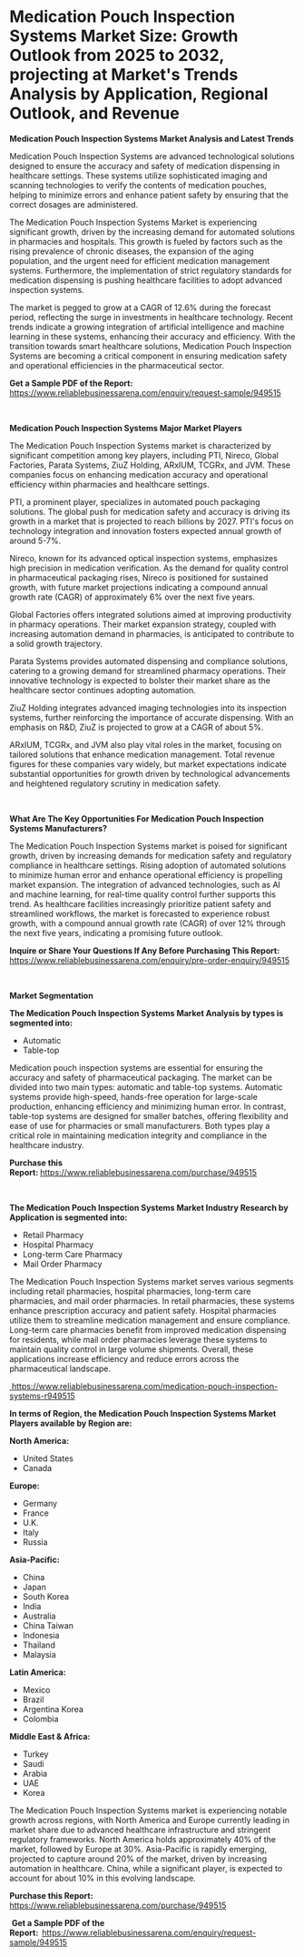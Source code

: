 <p><h1>Medication Pouch Inspection Systems Market Size: Growth Outlook from 2025 to 2032, projecting at Market's Trends Analysis by Application, Regional Outlook, and Revenue</h1></p><p><strong>Medication Pouch Inspection Systems Market Analysis and Latest Trends</strong></p>
<p><p>Medication Pouch Inspection Systems are advanced technological solutions designed to ensure the accuracy and safety of medication dispensing in healthcare settings. These systems utilize sophisticated imaging and scanning technologies to verify the contents of medication pouches, helping to minimize errors and enhance patient safety by ensuring that the correct dosages are administered.</p><p>The Medication Pouch Inspection Systems Market is experiencing significant growth, driven by the increasing demand for automated solutions in pharmacies and hospitals. This growth is fueled by factors such as the rising prevalence of chronic diseases, the expansion of the aging population, and the urgent need for efficient medication management systems. Furthermore, the implementation of strict regulatory standards for medication dispensing is pushing healthcare facilities to adopt advanced inspection systems.</p><p>The market is pegged to grow at a CAGR of 12.6% during the forecast period, reflecting the surge in investments in healthcare technology. Recent trends indicate a growing integration of artificial intelligence and machine learning in these systems, enhancing their accuracy and efficiency. With the transition towards smart healthcare solutions, Medication Pouch Inspection Systems are becoming a critical component in ensuring medication safety and operational efficiencies in the pharmaceutical sector.</p></p>
<p><strong>Get a Sample PDF of the Report:&nbsp;</strong> <a href="https://www.reliablebusinessarena.com/enquiry/request-sample/949515?utm_campaign=3438&utm_medium=2&utm_source=Github&utm_content=ia&utm_term=17042025&utm_id=medication-pouch-inspection-systems">https://www.reliablebusinessarena.com/enquiry/request-sample/949515</a></p>
<p>&nbsp;</p>
<p><strong>Medication Pouch Inspection Systems Major Market Players</strong></p>
<p><p>The Medication Pouch Inspection Systems market is characterized by significant competition among key players, including PTI, Nireco, Global Factories, Parata Systems, ZiuZ Holding, ARxIUM, TCGRx, and JVM. These companies focus on enhancing medication accuracy and operational efficiency within pharmacies and healthcare settings.</p><p>PTI, a prominent player, specializes in automated pouch packaging solutions. The global push for medication safety and accuracy is driving its growth in a market that is projected to reach billions by 2027. PTI's focus on technology integration and innovation fosters expected annual growth of around 5-7%.</p><p>Nireco, known for its advanced optical inspection systems, emphasizes high precision in medication verification. As the demand for quality control in pharmaceutical packaging rises, Nireco is positioned for sustained growth, with future market projections indicating a compound annual growth rate (CAGR) of approximately 6% over the next five years.</p><p>Global Factories offers integrated solutions aimed at improving productivity in pharmacy operations. Their market expansion strategy, coupled with increasing automation demand in pharmacies, is anticipated to contribute to a solid growth trajectory.</p><p>Parata Systems provides automated dispensing and compliance solutions, catering to a growing demand for streamlined pharmacy operations. Their innovative technology is expected to bolster their market share as the healthcare sector continues adopting automation.</p><p>ZiuZ Holding integrates advanced imaging technologies into its inspection systems, further reinforcing the importance of accurate dispensing. With an emphasis on R&D, ZiuZ is projected to grow at a CAGR of about 5%.</p><p>ARxIUM, TCGRx, and JVM also play vital roles in the market, focusing on tailored solutions that enhance medication management. Total revenue figures for these companies vary widely, but market expectations indicate substantial opportunities for growth driven by technological advancements and heightened regulatory scrutiny in medication safety.</p></p>
<p>&nbsp;</p>
<p><strong>What Are The Key Opportunities For Medication Pouch Inspection Systems Manufacturers?</strong></p>
<p><p>The Medication Pouch Inspection Systems market is poised for significant growth, driven by increasing demands for medication safety and regulatory compliance in healthcare settings. Rising adoption of automated solutions to minimize human error and enhance operational efficiency is propelling market expansion. The integration of advanced technologies, such as AI and machine learning, for real-time quality control further supports this trend. As healthcare facilities increasingly prioritize patient safety and streamlined workflows, the market is forecasted to experience robust growth, with a compound annual growth rate (CAGR) of over 12% through the next five years, indicating a promising future outlook.</p></p>
<p><strong>Inquire or Share Your Questions If Any Before Purchasing This Report:</strong> <a href="https://www.reliablebusinessarena.com/enquiry/pre-order-enquiry/949515?utm_campaign=3438&utm_medium=2&utm_source=Github&utm_content=ia&utm_term=17042025&utm_id=medication-pouch-inspection-systems">https://www.reliablebusinessarena.com/enquiry/pre-order-enquiry/949515</a></p>
<p>&nbsp;</p>
<p><strong>Market Segmentation</strong></p>
<p><strong>The Medication Pouch Inspection Systems Market Analysis by types is segmented into:</strong></p>
<p><ul><li>Automatic</li><li>Table-top</li></ul></p>
<p><p>Medication pouch inspection systems are essential for ensuring the accuracy and safety of pharmaceutical packaging. The market can be divided into two main types: automatic and table-top systems. Automatic systems provide high-speed, hands-free operation for large-scale production, enhancing efficiency and minimizing human error. In contrast, table-top systems are designed for smaller batches, offering flexibility and ease of use for pharmacies or small manufacturers. Both types play a critical role in maintaining medication integrity and compliance in the healthcare industry.</p></p>
<p><strong>Purchase this Report:&nbsp;</strong><a href="https://www.reliablebusinessarena.com/purchase/949515?utm_campaign=3438&utm_medium=2&utm_source=Github&utm_content=ia&utm_term=17042025&utm_id=medication-pouch-inspection-systems">https://www.reliablebusinessarena.com/purchase/949515</a></p>
<p>&nbsp;</p>
<p><strong>The Medication Pouch Inspection Systems Market Industry Research by Application is segmented into:</strong></p>
<p><ul><li>Retail Pharmacy</li><li>Hospital Pharmacy</li><li>Long-term Care Pharmacy</li><li>Mail Order Pharmacy</li></ul></p>
<p><p>The Medication Pouch Inspection Systems market serves various segments including retail pharmacies, hospital pharmacies, long-term care pharmacies, and mail order pharmacies. In retail pharmacies, these systems enhance prescription accuracy and patient safety. Hospital pharmacies utilize them to streamline medication management and ensure compliance. Long-term care pharmacies benefit from improved medication dispensing for residents, while mail order pharmacies leverage these systems to maintain quality control in large volume shipments. Overall, these applications increase efficiency and reduce errors across the pharmaceutical landscape.</p></p>
<p><a href="https://www.reliablebusinessarena.com/medication-pouch-inspection-systems-r949515?utm_campaign=3438&utm_medium=2&utm_source=Github&utm_content=ia&utm_term=17042025&utm_id=medication-pouch-inspection-systems">&nbsp;https://www.reliablebusinessarena.com/medication-pouch-inspection-systems-r949515</a></p>
<p><strong>In terms of Region, the Medication Pouch Inspection Systems Market Players available by Region are:</strong></p>
<p>
    <p> <strong> North America: </strong>
        <ul>
            <li>United States</li>
            <li>Canada</li>
        </ul>
        </p> 
    <p> <strong> Europe: </strong>
        <ul>
            <li>Germany</li>
            <li>France</li>
            <li>U.K.</li>
            <li>Italy</li>
            <li>Russia</li>
        </ul>
        </p> 
    <p> <strong> Asia-Pacific: </strong>
        <ul>
            <li>China</li>
            <li>Japan</li>
            <li>South Korea</li>
            <li>India</li>
            <li>Australia</li>
            <li>China Taiwan</li>
            <li>Indonesia</li>
            <li>Thailand</li>
            <li>Malaysia</li>
        </ul>
        </p> 
    <p> <strong> Latin America: </strong>
        <ul>
            <li>Mexico</li>
            <li>Brazil</li>
            <li>Argentina Korea</li>
            <li>Colombia</li>
        </ul>
        </p> 
    <p> <strong> Middle East & Africa: </strong>
        <ul>
            <li>Turkey</li>
            <li>Saudi</li>
            <li>Arabia</li>
            <li>UAE</li>
            <li>Korea</li>
        </ul>
    </p>
    </p>
<p><p>The Medication Pouch Inspection Systems market is experiencing notable growth across regions, with North America and Europe currently leading in market share due to advanced healthcare infrastructure and stringent regulatory frameworks. North America holds approximately 40% of the market, followed by Europe at 30%. Asia-Pacific is rapidly emerging, projected to capture around 20% of the market, driven by increasing automation in healthcare. China, while a significant player, is expected to account for about 10% in this evolving landscape.</p></p>
<p><strong>Purchase this Report: </strong><a href="https://www.reliablebusinessarena.com/purchase/949515?utm_campaign=3438&utm_medium=2&utm_source=Github&utm_content=ia&utm_term=17042025&utm_id=medication-pouch-inspection-systems">https://www.reliablebusinessarena.com/purchase/949515</a></p>
<p>&nbsp;<strong>Get a Sample PDF of the Report:&nbsp;&nbsp;</strong><a href="https://www.reliablebusinessarena.com/enquiry/request-sample/949515?utm_campaign=3438&utm_medium=2&utm_source=Github&utm_content=ia&utm_term=17042025&utm_id=medication-pouch-inspection-systems">https://www.reliablebusinessarena.com/enquiry/request-sample/949515</a></p>
<p><strong></strong></p>
<p><p></p><p></p><p></p></p>